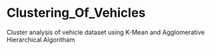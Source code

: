 # Clustering_Of_Vehicles
Cluster analysis of vehicle dataset using K-Mean and Agglomerative Hierarchical Algoritham 
